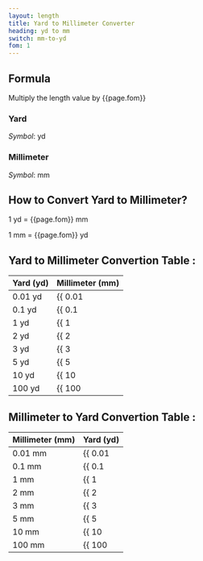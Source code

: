 ```yaml
---
layout: length
title: Yard to Millimeter Converter
heading: yd to mm
switch: mm-to-yd
fom: 1
---
```


## Formula
Multiply the length value by {{page.fom}}

### Yard
*Symbol*: yd

### Millimeter
*Symbol*: mm

## How to Convert Yard to Millimeter?
1 yd = {{page.fom}} mm

1 mm = {{page.fom}} yd

## Yard to Millimeter Convertion Table :

| Yard (yd) | Millimeter (mm) |
| ---- | ---- |
| 0.01 yd | {{ 0.01 | times: page.fom | round: 5 }} mm |
| 0.1 yd | {{ 0.1 | times: page.fom | round: 5 }} mm |
| 1 yd | {{ 1 | times: page.fom | round: 5 }} mm |
| 2 yd | {{ 2 | times: page.fom | round: 5 }} mm |
| 3 yd | {{ 3 | times: page.fom | round: 5 }} mm |
| 5 yd | {{ 5 | times: page.fom | round: 5 }} mm |
| 10 yd | {{ 10 | times: page.fom | round: 5 }} mm |
| 100 yd | {{ 100 | times: page.fom | round: 5 }} mm |

## Millimeter to Yard Convertion Table :

| Millimeter (mm) | Yard (yd) |
| ---- | ---- |
| 0.01 mm | {{ 0.01 | divided_by: page.fom | round: 5 }} yd |
| 0.1 mm | {{ 0.1 | divided_by: page.fom | round: 5 }} yd |
| 1 mm | {{ 1 | divided_by: page.fom | round: 5 }} yd |
| 2 mm | {{ 2 | divided_by: page.fom | round: 5 }} yd |
| 3 mm | {{ 3 | divided_by: page.fom | round: 5 }} yd |
| 5 mm | {{ 5 | divided_by: page.fom | round: 5 }} yd |
| 10 mm | {{ 10 | divided_by: page.fom | round: 5 }} yd |
| 100 mm | {{ 100 | divided_by: page.fom | round: 5 }} yd |

<script>
selectInput[6].selected = true
selectOutput[2].selected = true
</script>
